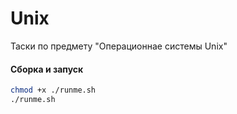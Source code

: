 # Unix

Таски по предмету "Операционнае системы Unix"

#### Сборка и запуск

```sh
chmod +x ./runme.sh 
./runme.sh 
```
